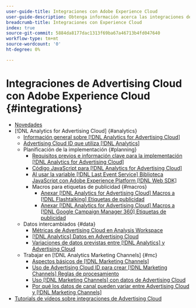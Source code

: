 ```yaml
---
user-guide-title: Integraciones con Adobe Experience Cloud
user-guide-description: Obtenga información acerca las integraciones de Advertising Cloud DSP y Advertising Cloud Search con otros productos y servicios de Adobe Experience Cloud.
breadcrumb-title: Integraciones con Experience Cloud
index: true
source-git-commit: 5884da8177dac1313f69ba67a46713b4fd047640
workflow-type: tm+mt
source-wordcount: '0'
ht-degree: 0%

---
```



# Integraciones de Advertising Cloud con Adobe Experience Cloud {#integrations}

<!--  ADD LATER: and Adobe Experience Platform -->

+ [Novedades](/help/integrations/home.md)
+ [!DNL Analytics for Advertising Cloud] {#analytics}
   + [Información general sobre [!DNL Analytics for Advertising Cloud]](/help/integrations/analytics/overview.md)
   + [Advertising Cloud ID que utiliza [!DNL Analytics]](/help/integrations/analytics/ids.md)
   + Planificación de la implementación {#planning}
      + [Requisitos previos e información clave para la implementación [!DNL Analytics for Advertising Cloud]](/help/integrations/analytics/prerequisites.md)
      + [Código JavaScript para [!DNL Analytics for Advertising Cloud]](/help/integrations/analytics/javascript.md)
      + [Al usar la variable [!DNL Last Event Service] Biblioteca JavaScript con Adobe Experience Platform [!DNL Web SDK]](/help/integrations/analytics/web-sdk.md)
      + Macros para etiquetas de publicidad {#macros}
         + [Anexar [!DNL Analytics for Advertising Cloud] Macros a [!DNL Flashtalking] Etiquetas de publicidad](/help/integrations/analytics/macros-flashtalking.md)
         + [Anexar [!DNL Analytics for Advertising Cloud] Macros a [!DNL Google Campaign Manager 360] Etiquetas de publicidad](/help/integrations/analytics/macros-google-campaign-manager.md)
   + Datos intercambiados {#data}
      + [Métricas de Advertising Cloud en Analysis Workspace](/help/integrations/analytics/advertising-cloud-metrics-in-analytics.md)
      + [[!DNL Analytics] Datos en Advertising Cloud](/help/integrations/analytics/analytics-data-in-advertising-cloud.md)
      + [Variaciones de datos previstas entre [!DNL Analytics] y Advertising Cloud](/help/integrations/analytics/data-variances.md)
   + Trabajar en [!DNL Analytics Marketing Channels] {#mc}
      + [Aspectos básicos de [!DNL Marketing Channels]](/help/integrations/analytics/marketing-channels/mc-overview.md)
      + [Uso de Advertising Cloud ID para crear [!DNL Marketing Channels] Reglas de procesamiento](/help/integrations/analytics/marketing-channels/mc-ids.md)
      + [Uso [!DNL Marketing Channels] con datos de Advertising Cloud](/help/integrations/analytics/marketing-channels/mc-ac-data.md)
      + [Por qué los datos de canal pueden variar entre Advertising Cloud y [!DNL Marketing Channels]](/help/integrations/analytics/marketing-channels/mc-data-variances.md)
+ [Tutorials de vídeos sobre integraciones de Advertising Cloud](https://experienceleague.adobe.com/docs/advertising-cloud-learn/tutorials/overview.html)<!-- rename if the tutorials TOC structure changes -->
